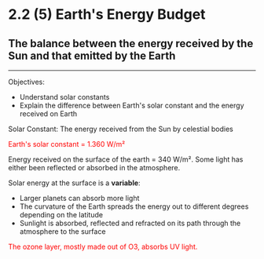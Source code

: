 # 2.2 (5) Earth's Energy Budget
## The balance between the energy received by the Sun and that emitted by the Earth
---------
Objectives:
* Understand solar constants
* Explain the difference between Earth's solar constant and the energy received on Earth

Solar Constant: The energy received from the Sun by celestial bodies

<span style="color: red;">Earth's solar constant = 1.360 W/m²</span>

Energy received on the surface of the earth = 340 W/m². Some light has either been reflected or absorbed in the atmosphere.

Solar energy at the surface is a **variable**:
* Larger planets can absorb more light
* The curvature of the Earth spreads the energy out to different degrees depending on the latitude
* Sunlight is absorbed, reflected and refracted on its path through the atmosphere to the surface

<span style="color: red;">The ozone layer, mostly made out of O3, absorbs UV light.</span>